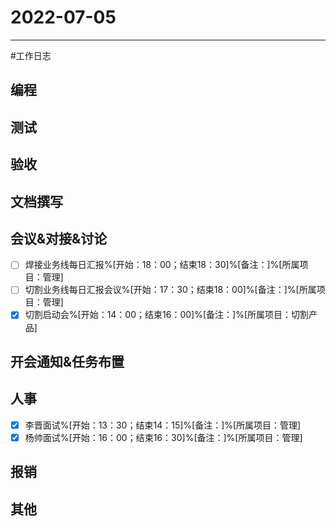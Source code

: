 # 2022-07-05 

---

#工作日志

## 编程



## 测试



## 验收 



## 文档撰写 



## 会议&对接&讨论

- [ ] 焊接业务线每日汇报%[开始：18：00；结束18：30]%[备注：]%[所属项目：管理]
- [ ] 切割业务线每日汇报会议%[开始：17：30；结束18：00]%[备注：]%[所属项目：管理]
- [x] 切割启动会%[开始：14：00；结束16：00]%[备注：]%[所属项目：切割产品]

## 开会通知&任务布置



## 人事
- [x] 李晋面试%[开始：13：30；结束14：15]%[备注：]%[所属项目：管理]
- [x] 杨帅面试%[开始：16：00；结束16：30]%[备注：]%[所属项目：管理]

## 报销



## 其他



